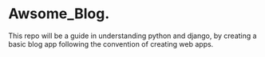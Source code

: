 # Awsome_Blog.
This repo will be a guide in understanding python and django, by creating a basic blog app following the convention of creating web apps.

